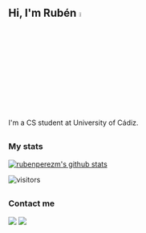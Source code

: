 ## Hi, I'm Rubén <a href="https://www.gautamkrishnar.com/"><img src="https://media.giphy.com/media/hvRJCLFzcasrR4ia7z/giphy.gif" width="5%"></a>

I'm a CS student at University of Cádiz.

##

### My stats
[![rubenperezm's github stats](https://github-readme-stats.vercel.app/api?username=rubenperezm&hide=issues&show_icons=true&theme=radical)](https://github.com/anuraghazra/github-readme-stats)

![visitors](https://visitor-badge.glitch.me/badge?page_id=rubenperezm.rubenperezm)

##

### Contact me
[<img src="https://img.shields.io/badge/LinkedIn-Rubén-informational">](https://linkedin.com/in/rubenperezmercado)
[<img src="https://img.shields.io/badge/Email-rubenpermerc%40gmail.com-orange">](mailto:rubenpermerc+contact@gmail.com)
